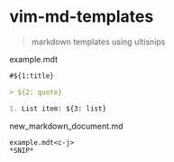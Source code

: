 vim-md-templates
================

> markdown templates using ultisnips


example.mdt
```markdown
#${1:title}

> ${2: quote}

1. List item: ${3: list}
```

new_markdown_document.md
```
example.mdt<c-j>
*SNIP*
```

